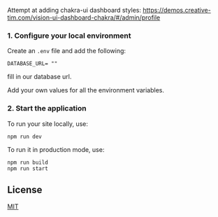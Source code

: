 Attempt at adding chakra-ui dashboard styles: https://demos.creative-tim.com/vision-ui-dashboard-chakra/#/admin/profile

### 1. Configure your local environment

Create an `.env` file and add the following:

```
DATABASE_URL= ""

```

fill in our database url.

Add your own values for all the environment variables.

### 2. Start the application

To run your site locally, use:

```
npm run dev
```

To run it in production mode, use:

```
npm run build
npm run start
```

## License

[MIT](https://github.com/AlterClassIO/supa-vacation/blob/master/LICENSE)
